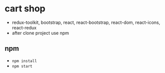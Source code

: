 # cart shop 
* redux-toolkit, bootstrap, react, react-bootstrap, react-dom, react-icons, react-redux
* after clone project use npm

## npm 

* `npm install `
* `npm start `